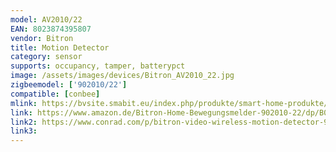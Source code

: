 ```yaml
---
model: AV2010/22
EAN: 8023874395807
vendor: Bitron
title: Motion Detector
category: sensor
supports: occupancy, tamper, batterypct
image: /assets/images/devices/Bitron_AV2010_22.jpg
zigbeemodel: ['902010/22']
compatible: [conbee]
mlink: https://bvsite.smabit.eu/index.php/produkte/smart-home-produkte/infrarot-bewegungsmelder/
link: https://www.amazon.de/Bitron-Home-Bewegungsmelder-902010-22/dp/B00H3NJ20Q
link2: https://www.conrad.com/p/bitron-video-wireless-motion-detector-90201022-1095385
link3: 
---
```

